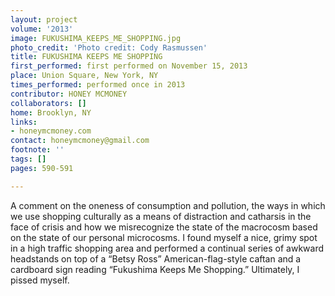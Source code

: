 ```yaml
---
layout: project
volume: '2013'
image: FUKUSHIMA_KEEPS_ME_SHOPPING.jpg
photo_credit: 'Photo credit: Cody Rasmussen'
title: FUKUSHIMA KEEPS ME SHOPPING
first_performed: first performed on November 15, 2013
place: Union Square, New York, NY
times_performed: performed once in 2013
contributor: HONEY MCMONEY
collaborators: []
home: Brooklyn, NY
links:
- honeymcmoney.com
contact: honeymcmoney@gmail.com
footnote: ''
tags: []
pages: 590-591

---
```


A comment on the oneness of consumption and pollution, the ways in which we use shopping culturally as a means of distraction and catharsis in the face of crisis and how we misrecognize the state of the macrocosm based on the state of our personal microcosms. I found myself a nice, grimy spot in a high traffic shopping area and performed a continual series of awkward headstands on top of a “Betsy Ross” American-flag-style caftan and a cardboard sign reading “Fukushima Keeps Me Shopping.” Ultimately, I pissed myself.
